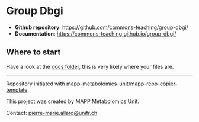 # Group Dbgi



- **Github repository**: <https://github.com/commons-teaching/group-dbgi/>
- **Documentation**: <https://commons-teaching.github.io/group-dbgi/>

## Where to start

Have a look at the [docs folder](https://github.com/commons-teaching/group-dbgi/docs), this is very likely where your files are.

---
Repository initiated with [mapp-metabolomics-unit/mapp-repo-copier-template](https://github.com/mapp-metabolomics-unit/mapp-repo-copier-template).

This project was created by MAPP Metabolomics Unit.

Contact: pierre-marie.allard@unifr.ch